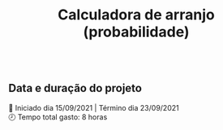 <h1 align="center" style="display: flex; place-items: center;">
  Calculadora de arranjo (probabilidade)
</h1>

<br><br>
## Data e duração do projeto

📅 Iniciado dia 15/09/2021 | Término dia 23/09/2021
<br>
🕗 Tempo total gasto: 8 horas
<br><br>
